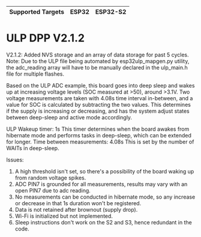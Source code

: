 | Supported Targets | ESP32 | ESP32-S2 |
| ----------------- | ----- | -------- |

# ULP DPP V2.1.2

V2.1.2: Added NVS storage and an array of data storage for past 5 cycles.
Note: Due to the ULP file being automated by esp32ulp_mapgen.py utility, the adc_reading array will have to be manually declared in the ulp_main.h file for multiple flashes.

Based on the ULP ADC example, this board goes into deep sleep and wakes up at increasing voltage levels (SOC measured at >50), around >3.1V. Two voltage measurements are taken with 4.08s time interval in-between, and a value for SOC is calculated by subtracting the two values. This determines if the supply is increasing or decreasing, and has the system adjust states between deep-sleep and active mode accordingly.

ULP Wakeup timer: 1s 
This timer determines when the board awakes from hibernate mode and performs tasks in deep-sleep, which can be extended for longer.
Time between measurements: 4.08s
This is set by the number of WAITs in deep-sleep.

Issues:
1. A high threshold isn't set, so there's a possibility of the board waking up from random voltage spikes.
2. ADC PIN7 is grounded for all measurements, results may vary with an open PIN7 due to adc reading.
3. No measurements can be conducted in hibernate mode, so any increase or decrease in that 1s duration won't be registered.
4. Data is not retained after brownout (supply drop).
5. Wi-Fi is initialized but not implemented.
6. Sleep instructions don't work on the S2 and S3, hence redundant in the code.


